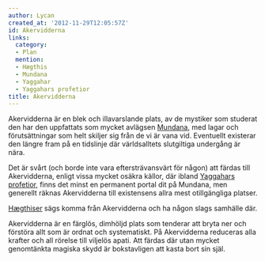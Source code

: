 ```yaml
---
author: Lycan
created_at: '2012-11-29T12:05:57Z'
id: Akervidderna
links:
  category:
  - Plan
  mention:
  - Hægthis
  - Mundana
  - Yaggahar
  - Yaggahars profetior
title: Akervidderna
---
```


Akervidderna är en blek och illavarslande plats, av de mystiker som studerat den har den uppfattats
som mycket avlägsen [Mundana], med lagar och förutsättningar som helt skiljer sig från de vi är vana
vid. Eventuellt existerar den längre fram på en tidslinje där världsalltets slutgiltiga undergång är
nära.

Det är svårt (och borde inte vara eftersträvansvärt för någon) att färdas till Akervidderna, enligt
vissa mycket osäkra källor, där ibland [Yaggahars] [profetior], finns det minst en permanent
portal dit på Mundana, men generellt räknas Akervidderna till existensens allra mest otillgängliga
platser.

[Hægthiser] sägs komma från Akervidderna och ha någon slags samhälle där.

Akervidderna är en färglös, dimhöljd plats som tenderar att bryta ner och förstöra allt som är
ordnat och systematiskt. På Akervidderna reduceras alla krafter och all rörelse till viljelös apati.
Att färdas där utan mycket genomtänkta magiska skydd är bokstavligen att kasta bort sin själ.

  [Mundana]: Mundana
  [Yaggahars]: Yaggahar
  [profetior]: Yaggahars_profetior
  [Hægthiser]: Hægthis